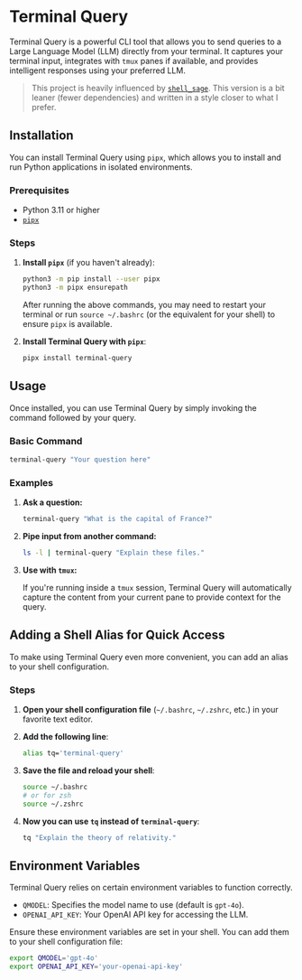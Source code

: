 # Terminal Query

Terminal Query is a powerful CLI tool that allows you to send queries to a Large Language Model (LLM) directly from your terminal. It captures your terminal input, integrates with `tmux` panes if available, and provides intelligent responses using your preferred LLM.

> This project is heavily influenced by [`shell_sage`](https://github.com/AnswerDotAI/shell_sage). This version is a bit leaner (fewer dependencies) and written in a style closer to what I prefer.

## Installation

You can install Terminal Query using `pipx`, which allows you to install and run Python applications in isolated environments.

### Prerequisites

- Python 3.11 or higher
- [`pipx`](https://pipxproject.github.io/pipx/)

### Steps

1. **Install `pipx`** (if you haven't already):

   ```bash
   python3 -m pip install --user pipx
   python3 -m pipx ensurepath
   ```

   After running the above commands, you may need to restart your terminal or run `source ~/.bashrc` (or the equivalent for your shell) to ensure `pipx` is available.

2. **Install Terminal Query with `pipx`**:

   ```bash
   pipx install terminal-query
   ```

## Usage

Once installed, you can use Terminal Query by simply invoking the command followed by your query.

### Basic Command

```bash
terminal-query "Your question here"
```

### Examples

1. **Ask a question:**

   ```bash
   terminal-query "What is the capital of France?"
   ```

2. **Pipe input from another command:**

   ```bash
   ls -l | terminal-query "Explain these files."
   ```

3. **Use with `tmux`:**

   If you're running inside a `tmux` session, Terminal Query will automatically capture the content from your current pane to provide context for the query.

## Adding a Shell Alias for Quick Access

To make using Terminal Query even more convenient, you can add an alias to your shell configuration.

### Steps

1. **Open your shell configuration file** (`~/.bashrc`, `~/.zshrc`, etc.) in your favorite text editor.

2. **Add the following line**:

   ```bash
   alias tq='terminal-query'
   ```

3. **Save the file and reload your shell**:

   ```bash
   source ~/.bashrc
   # or for zsh
   source ~/.zshrc
   ```

4. **Now you can use `tq` instead of `terminal-query`**:

   ```bash
   tq "Explain the theory of relativity."
   ```

## Environment Variables

Terminal Query relies on certain environment variables to function correctly.

- `QMODEL`: Specifies the model name to use (default is `gpt-4o`).
- `OPENAI_API_KEY`: Your OpenAI API key for accessing the LLM.

Ensure these environment variables are set in your shell. You can add them to your shell configuration file:

```bash
export QMODEL='gpt-4o'
export OPENAI_API_KEY='your-openai-api-key'
```
